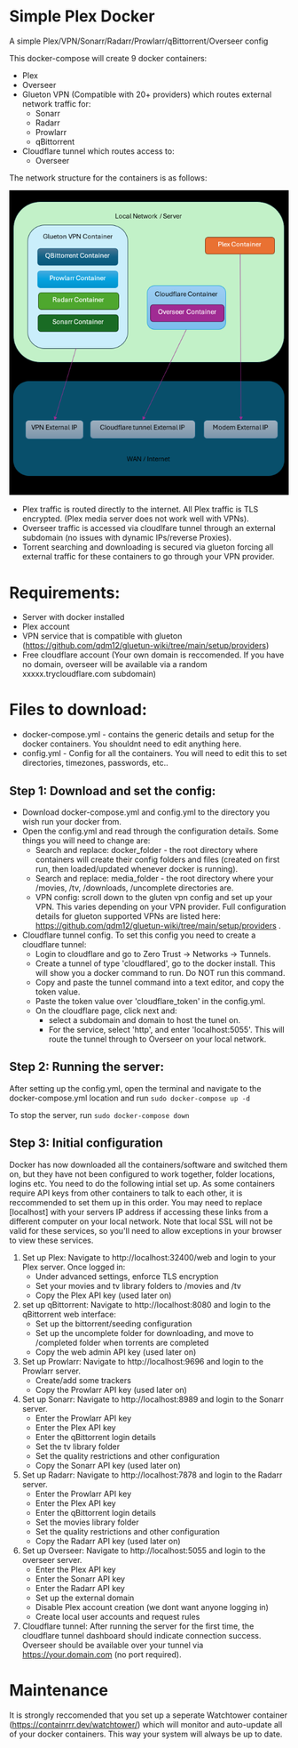 # Simple Plex Docker
A simple Plex/VPN/Sonarr/Radarr/Prowlarr/qBittorrent/Overseer config

This docker-compose will create 9 docker containers:
- Plex
- Overseer
- Glueton VPN (Compatible with 20+ providers) which routes external network traffic for:
    - Sonarr
    - Radarr
    - Prowlarr
    - qBittorrent
- Cloudflare tunnel which routes access to:
    - Overseer

The network structure for the containers is as follows:

![Network Structure](/network.png?raw=true "Optional Title")

- Plex traffic is routed directly to the internet. All Plex traffic is TLS encrypted. (Plex media server does not work well with VPNs).
- Overseer traffic is accessed via cloudlfare tunnel through an external subdomain (no issues with dynamic IPs/reverse Proxies).
- Torrent searching and downloading is secured via glueton forcing all external traffic for these containers to go through your VPN provider.

# Requirements:
- Server with docker installed
- Plex account
- VPN service that is compatible with glueton (https://github.com/qdm12/gluetun-wiki/tree/main/setup/providers)
- Free cloudflare account (Your own domain is reccomended. If you have no domain, overseer will be available via a random xxxxx.trycloudflare.com subdomain)

# Files to download:
- docker-compose.yml - contains the generic details and setup for the docker containers. You shouldnt need to edit anything here.
- config.yml - Config for all the containers. You will need to edit this to set directories, timezones, passwords, etc..

## Step 1: Download and set the config:
- Download docker-compose.yml and config.yml to the directory you wish run your docker from.
- Open the config.yml and read through the configuration details. Some things you will need to change are:   
   - Search and replace: docker_folder - the root directory where containers will create their config folders and files (created on first run, then loaded/updated whenever docker is running).
   - Search and replace: media_folder - the root directory where your /movies, /tv, /downloads, /uncomplete directories are. 
   - VPN config: scroll down to the gluten vpn config and set up your VPN. This varies depending on your VPN provider. Full configuration details for glueton supported VPNs are listed here: https://github.com/qdm12/gluetun-wiki/tree/main/setup/providers .
- Cloudflare tunnel config. To set this config you need to create a cloudflare tunnel:
   - Login to cloudflare and go to Zero Trust -> Networks -> Tunnels.
   - Create a tunnel of type 'cloudflared', go to the docker install. This will show you a docker command to run. Do NOT run this command.
   - Copy and paste the tunnel command into a text editor, and copy the token value.
   - Paste the token value over  'cloudflare_token' in the config.yml.
   - On the cloudflare page, click next and:
       - select a subdomain and domain to host the tunel on.
       - For the service, select 'http', and enter 'localhost:5055'. This will route the tunnel through to Overseer on your local network.

## Step 2: Running the server:
After setting up the config.yml, open the terminal and navigate to the docker-compose.yml location and run `sudo docker-compose up -d`

To stop the server, run `sudo docker-compose down` 

## Step 3: Initial configuration
Docker has now downloaded all the containers/software and switched them on, but they have not been configured to work together, folder locations, logins etc. You need to do the following intial set up. As some containers require API keys from other containers to talk to each other, it is reccommended to set them up in this order. You may need to replace [localhost] with your servers IP address if accessing these links from a different computer on your local network. Note that local SSL will not be valid for these services, so you'll need to allow exceptions in your browser to view these services.
1. Set up Plex: Navigate to http://localhost:32400/web and login to your Plex server. Once logged in:
    - Under advanced settings, enforce TLS encryption
    - Set your movies and tv library folders to /movies and /tv
    - Copy the Plex API key (used later on)
2. set up qBittorrent: Navigate to http://localhost:8080 and login to the qBittorrent web interface:
   - Set up the bittorrent/seeding configuration
   - Set up the uncomplete folder for downloading, and move to /completed folder when torrents are completed
   - Copy the web admin API key (used later on)
3. Set up Prowlarr: Navigate to  http://localhost:9696 and login to the Prowlarr server.
   - Create/add some trackers   
   - Copy the Prowlarr API key (used later on)
4. Set up Sonarr:  Navigate to http://localhost:8989 and login to the Sonarr server.
   - Enter the Prowlarr API key
   - Enter the Plex API key
   - Enter the qBittorrent login details
   - Set the tv library folder
   - Set the quality restrictions and other configuration
   - Copy the Sonarr API key (used later on)
5. Set up Radarr: Navigate to http://localhost:7878 and login to the Radarr server.
   - Enter the Prowlarr API key
   - Enter the Plex API key
   - Enter the qBittorrent login details
   - Set the movies library folder
   - Set the quality restrictions and other configuration
   - Copy the Radarr API key (used later on)
6. Set up Overseer: Navigate to http://localhost:5055 and login to the overseer server.
   - Enter the Plex API key
   - Enter the Sonarr API key
   - Enter the Radarr API key
   - Set up the external domain
   - Disable Plex account creation (we dont want anyone logging in)
   - Create local user accounts and request rules
7. Cloudflare tunnel: After running the server for the first time, the cloudflare tunnel dashboard should indicate connection success. Overseer should be available over your tunnel via https://your.domain.com (no port required).

# Maintenance
It is strongly reccomended that you set up a seperate Watchtower container (https://containrrr.dev/watchtower/) which will monitor and auto-update all of your docker containers. This way your system will always be up to date.
